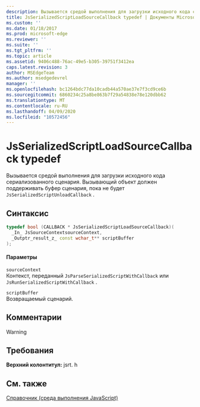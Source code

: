 ```yaml
---
description: Вызывается средой выполнения для загрузки исходного кода сериализованного сценария. Вызывающий объект должен поддерживать буфер сценария, пока не будет `JsSerializedScriptUnloadCallback` .
title: JsSerializedScriptLoadSourceCallback typedef | Документы Microsoft
ms.custom: ''
ms.date: 01/18/2017
ms.prod: microsoft-edge
ms.reviewer: ''
ms.suite: ''
ms.tgt_pltfrm: ''
ms.topic: article
ms.assetid: 9406c488-76ac-49e5-b305-39751f3412ea
caps.latest.revision: 3
author: MSEdgeTeam
ms.author: msedgedevrel
manager: ''
ms.openlocfilehash: bc1264bdc77da10cadb44a570ae37e7f3cd9ce6b
ms.sourcegitcommit: 6860234c25a8be863b7f29a54838e78e120dbb62
ms.translationtype: MT
ms.contentlocale: ru-RU
ms.lasthandoff: 04/09/2020
ms.locfileid: "10572456"
---
```

# JsSerializedScriptLoadSourceCallback typedef
Вызывается средой выполнения для загрузки исходного кода сериализованного сценария. Вызывающий объект должен поддерживать буфер сценария, пока не будет `JsSerializedScriptUnloadCallback` .  
  
## Синтаксис  
  
```cpp  
typedef bool (CALLBACK * JsSerializedScriptLoadSourceCallback)(  
  _In_ JsSourceContextsourceContext,  
  _Outptr_result_z_ const wchar_t** scriptBuffer  
);  
```  
  
#### Параметры  
 `sourceContext`  
 Контекст, переданный `JsParseSerializedScriptWithCallback` или `JsRunSerializedScriptWithCallback` .  
  
 `scriptBuffer`  
 Возвращаемый сценарий.  
  
## Комментарии  
  
> [!WARNING]
## Требования  
 **Верхний колонтитул:** jsrt. h  
  
## См. также  
 [Справочник (среда выполнения JavaScript)](../chakra-hosting/reference-javascript-runtime.md)